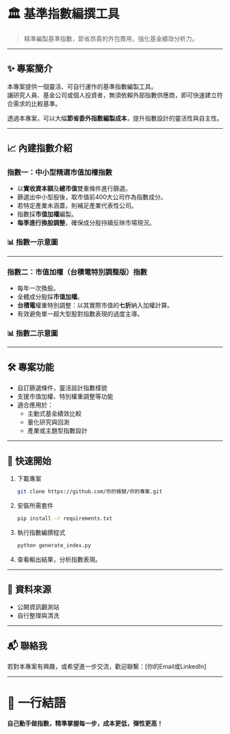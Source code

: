# 🏛️ 基準指數編撰工具

> 精準編製基準指數，節省昂貴的外包費用，強化基金績效分析力。

---

## ✨ 專案簡介
本專案提供一個靈活、可自行運作的基準指數編製工具。  
讓研究人員、基金公司或個人投資者，無須依賴外部指數供應商，即可快速建立符合需求的比較基準。

透過本專案，可以大幅**節省委外指數編製成本**，提升指數設計的靈活性與自主性。

---

## 📈 內建指數介紹

### 指數一：中小型精選市值加權指數
- 以**實收資本額**及**總市值**雙重條件進行篩選。
- 篩選出中小型股後，取市值前400大公司作為指數成分。
- 若特定產業未涵蓋，則補足產業代表性公司。
- 指數採**市值加權**編製。
- **每季進行換股調整**，確保成分股持續反映市場現況。

### 📊 指數一示意圖


---

### 指數二：市值加權（台積電特別調整版）指數
- 每年一次換股。
- 全體成分股採**市值加權**。
- **台積電**權重特別調整：以其實際市值的**七折**納入加權計算。
- 有效避免單一超大型股對指數表現的過度主導。

### 📊 指數二示意圖


---

## 🛠️ 專案功能
- 自訂篩選條件，靈活設計指數樣貌
- 支援市值加權、特別權重調整等功能
- 適合應用於：
  - 主動式基金績效比較
  - 量化研究與回測
  - 產業或主題型指數設計

---

## 🚀 快速開始

1. 下載專案
    ```bash
    git clone https://github.com/你的帳號/你的專案.git
    ```

2. 安裝所需套件
    ```bash
    pip install -r requirements.txt
    ```

3. 執行指數編撰程式
    ```bash
    python generate_index.py
    ```

4. 查看輸出結果，分析指數表現。

---

## 📂 資料來源
- 公開資訊觀測站
- 自行整理與清洗

---

## 📬 聯絡我
若對本專案有興趣，或希望進一步交流，歡迎聯繫：[你的Email或LinkedIn]

---

# 🎯 一行結語
**自己動手做指數，精準掌握每一步，成本更低，彈性更高！**
